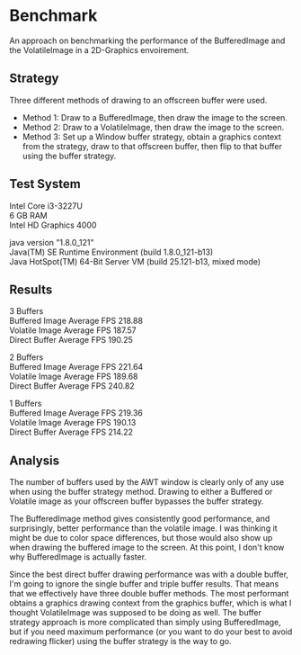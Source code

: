 # Benchmark
An approach on benchmarking the performance of the BufferedImage and the VolatileImage in a 2D-Graphics envoirement.

## Strategy
Three different methods of drawing to an offscreen buffer were used.
* Method 1: Draw to a BufferedImage, then draw the image to the screen.
* Method 2: Draw to a VolatileImage, then draw the image to the screen.
* Method 3: Set up a Window buffer strategy, obtain a graphics context from the strategy, draw to that offscreen buffer, then flip to that buffer using the buffer strategy.

## Test System
Intel Core i3-3227U<br/>
6 GB RAM<br/>
Intel HD Graphics 4000 

java version "1.8.0_121"<br/>
Java(TM) SE Runtime Environment (build 1.8.0_121-b13)<br/>
Java HotSpot(TM) 64-Bit Server VM (build 25.121-b13, mixed mode)

## Results
3 Buffers<br/>
Buffered Image Average FPS 218.88<br/>
Volatile Image Average FPS 187.57<br/>
Direct Buffer Average FPS 190.25

2 Buffers<br/>
Buffered Image Average FPS 221.64<br/>
Volatile Image Average FPS 189.68<br/>
Direct Buffer Average FPS 240.82

1 Buffers<br/>
Buffered Image Average FPS 219.36<br/>
Volatile Image Average FPS 190.13<br/>
Direct Buffer Average FPS 214.22

## Analysis
The number of buffers used by the AWT window is clearly only of any use when using the buffer strategy method.  Drawing to either a Buffered or Volatile image as your offscreen buffer bypasses the buffer strategy.

The BufferedImage method gives consistently good performance, and surprisingly, better performance than the volatile image.  I was thinking it might be due to color space differences, but those would also show up when drawing the buffered image to the screen.  At this point, I don't know why BufferedImage is actually faster.

Since the best direct buffer drawing performance was with a double buffer, I'm going to ignore the single buffer and triple buffer results.  That means that we effectively have three double buffer methods.  The most performant obtains a graphics drawing context from the graphics buffer, which is what I thought VolatileImage was supposed to be doing as well.  The buffer strategy approach is more complicated than simply using BufferedImage, but if you need maximum performance (or you want to do your best to avoid redrawing flicker) using the buffer strategy is the way to go.
